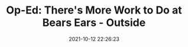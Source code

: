 ---
"title": "Op-Ed: There's More Work to Do at Bears Ears - Outside"
"date": "2021-10-12 22:26:23"
"feed_name": "GOOGLENEWSDRILLING"
"feed_website": "https://news.google.com/search?q=drilling%2Bincident&hl=en-US&gl=US&ceid=US:en"
"feed_rss": "https://news.google.com/rss/search?q=drilling%2Bincident&hl=en-US&gl=US&ceid=US:en"
"link": "https://www.outsideonline.com/culture/opinion/bears-ears-national-monument-native-utah-restoration/"
"source": "{'href': 'https://www.outsideonline.com', 'title': 'Outside'}"
"file": "_posts/2021-1-1-339b2572a2f73a2b884cf3d91781d070faf9e854.md"
"accident": "0"
"drilling": "0"
"dead": "0"
"injured": "0"
"arrested": "0"
"place": "unknown place"
"where": "unknown site"
"causes": "unknown"
"place_uri": "unknown place"
---